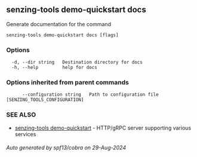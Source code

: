 ## senzing-tools demo-quickstart docs

Generate documentation for the command

```
senzing-tools demo-quickstart docs [flags]
```

### Options

```
  -d, --dir string   Destination directory for docs
  -h, --help         help for docs
```

### Options inherited from parent commands

```
      --configuration string   Path to configuration file [SENZING_TOOLS_CONFIGURATION]
```

### SEE ALSO

* [senzing-tools demo-quickstart](senzing-tools_demo-quickstart.md)	 - HTTP/gRPC server supporting various services

###### Auto generated by spf13/cobra on 29-Aug-2024
